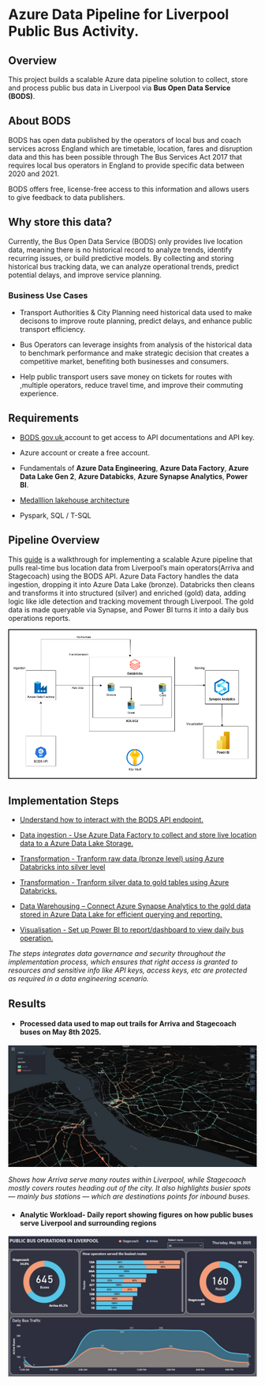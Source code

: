 
# Azure Data Pipeline for Liverpool Public Bus Activity.

## Overview

This project builds a scalable Azure data pipeline solution to collect, store and process public bus data in Liverpool via **Bus Open Data Service (BODS)**.


## About BODS

BODS has open data published by the operators of local bus and coach services across England which are timetable, location, fares and disruption data and this has been possible through The Bus Services Act 2017 that requires local bus operators in England to provide specific data between 2020 and 2021. 

BODS offers free, license-free access to this information and allows users to give feedback to data publishers.


## Why store this data?

Currently, the Bus Open Data Service (BODS) only provides live location data, meaning there is no historical record to analyze trends, identify recurring issues, or build predictive models. By collecting and storing historical bus tracking data, we can analyze operational trends, predict potential delays, and improve service planning.


### Business Use Cases

- Transport Authorities & City Planning need historical data used to make decisons to improve route planning, predict delays, and enhance public transport efficiency.

- Bus Operators can leverage insights from analysis of the historical data to benchmark performance and make strategic decision that creates a competitive market, benefiting both businesses and consumers.

- Help public transport users save money on tickets for routes with ,multiple operators, reduce travel time, and improve their commuting experience.


## Requirements

- [ BODS gov.uk ](https://data.bus-data.dft.gov.uk/) account to get access to API documentations and API key.

- Azure account or create a free account.

- Fundamentals of **Azure Data Engineering**, **Azure Data Factory**, **Azure Data Lake Gen 2**, **Azure Databicks**, **Azure Synapse Analytics**, **Power BI**.
- [ Medalllion lakehouse architecture](https://learn.microsoft.com/en-us/azure/databricks/lakehouse/medallion)

- Pyspark, SQL / T-SQL



## Pipeline Overview

This [ guide](https://github.com/adekolaolat/bods-liverpool-azure-data-engineering/blob/main/README.md#implementation-steps) is a walkthrough for implementing a scalable Azure pipeline that pulls real-time bus location data from Liverpool’s main operators(Arriva and Stagecoach) using the BODS API. Azure Data Factory handles the data ingestion, dropping it into Azure Data Lake (bronze). Databricks then cleans and transforms it into structured (silver) and enriched (gold) data, adding logic like idle detection and tracking movement through Liverpool. The gold data is made queryable via Synapse, and Power BI turns it into a daily bus operations reports.


![alt text](<images/BODS_pipeline_powerBI.png>)

## Implementation Steps
- [ Understand how to interact with the BODS API endpoint. ](https://github.com/adekolaolat/bods-liverpool-azure-data-engineering/blob/main/guides/bods-data-guide.md)
- [ Data ingestion - Use Azure Data Factory to collect and store live location data to a Azure Data Lake Storage.](https://github.com/adekolaolat/bods-liverpool-azure-data-engineering/blob/main/guides/data-ingestion.md)


- [Transformation - Tranform raw data (bronze level) using Azure Databricks into silver level](https://github.com/adekolaolat/bods-liverpool-azure-data-engineering/blob/main/guides/transformation.md)

- [Transformation - Tranform silver data to gold tables using Azure Databricks.](https://github.com/adekolaolat/bods-liverpool-azure-data-engineering/blob/main/guides/transformation.md#getting-gold-layer-from-silver)

- [Data Warehousing – Connect Azure Synapse Analytics to the gold data stored in Azure Data Lake for efficient querying and reporting.](https://github.com/adekolaolat/bods-liverpool-azure-data-engineering/blob/main/guides/data-warehousing.md)

- [Visualisation -  Set up Power BI to report/dashboard to view daily bus operation.](https://github.com/adekolaolat/bods-liverpool-azure-data-engineering/blob/main/guides/data-viz.md)

*The steps integrates data governance and security throughout the implementation process, which ensures that right access is granted to resources and sensitive info like API keys, access keys, etc  are protected as required in a data engineering scenario.*

## Results

- #### Processed data used to map out trails for Arriva and Stagecoach buses on May 8th 2025.


![alt text](images/Bus_trails_kepler.jpg)


*Shows how Arriva serve many routes within Liverpool, while Stagecoach mostly covers routes heading out of the city. It also highlights busier spots — mainly bus stations — which are destinations points for inbound buses.*


- #### Analytic Workload-  Daily report showing figures on how public buses serve Liverpool and surrounding regions

![alt text](images/Bus_Operation_Liverpool.jpg)

